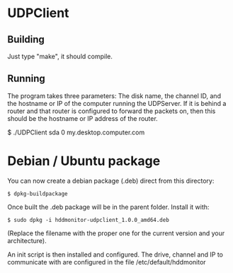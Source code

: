 UDPClient
=========

Building
--------

Just type "make", it should compile.

Running
-------

The program takes three parameters: The disk name, the channel ID, and the 
hostname or IP of the computer running the UDPServer.  If it is behind a 
router and that router is configured to forward the packets on, then this 
should be the hostname or IP address of the router.

$ ./UDPClient sda 0 my.desktop.computer.com

Debian / Ubuntu package
=======================

You can now create a debian package (.deb) direct from this directory:

    $ dpkg-buildpackage

Once built the .deb package will be in the parent folder.  Install it with:

    $ sudo dpkg -i hddmonitor-udpclient_1.0.0_amd64.deb

(Replace the filename with the proper one for the current version and your architecture).

An init script is then installed and configured.  The drive, channel and IP to communicate 
with are configured in the file /etc/default/hddmonitor


